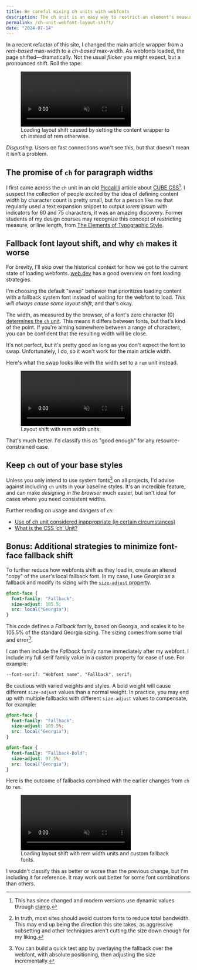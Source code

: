 ```yaml
---
title: Be careful mixing ch units with webfonts
description: The ch unit is an easy way to restrict an element's measure in CSS, but it can have unintended layout shift problems when combined with webfonts.
permalink: /ch-unit-webfont-layout-shift/
date: "2024-07-14"
---
```


In a recent refactor of this site, I changed the main article wrapper from a *rem-based* max-width to a *ch-based* max-width. As webfonts loaded, the page shifted—dramatically. Not the usual *flicker* you might expect, but a pronounced shift. Roll the tape:

<figure>
  <video loop muted controls playsinline autoplay>
    <source src="/assets/videos/01-pre-changes.mp4" type="video/mp4" />
    <source src="/assets/videos/01-pre-changes.webm" type="video/webm" />
  </video>
  <figcaption>Loading layout shift caused by setting the content wrapper to ch instead of rem otherwise.
  </figcaption>
</figure>

*Disgusting*. Users on fast connections won't see this, but that doesn't mean it isn't a problem.

## The promise of `ch` for paragraph widths

I first came across the `ch` unit in an old [Piccalilli](https://piccalil.li/blog) article about [CUBE CSS](https://cube.fyi/)[^1]. I suspect the collection of people excited by the idea of defining content width by character count is pretty small, but for a person like me that regularly used a text expansion snippet to output *lorem ipsum* with indicators for 60 and 75 characters, it was an amazing discovery. Former students of my design courses may recognize this concept of restricting measure, or line length, from [The Elements of Typographic Style](https://archive.org/details/elementsoftypogr0000brin).

## Fallback font layout shift, and why `ch` makes it worse

For brevity, I'll skip over the historical context for how we got to the current state of loading webfonts. [web.dev](https://web.dev/articles/optimize-webfont-loading?hl=en) has a good overview on font loading strategies.

I'm choosing the default "swap" behavior that prioritizes loading content with a fallback system font instead of waiting for the webfont to load. *This will always cause some layout shift*, and that's okay.

The width, as measured by the browser, of a font's zero character (0) [determines the `ch` unit](https://drafts.csswg.org/css-values/#ch). This means it differs between fonts, but that's kind of the point. If you're aiming somewhere between a range of characters, you can be confident that the resulting width will be close.

It's not perfect, but it's pretty good as long as you don't expect the font to swap. Unfortunately, I do, so it won't work for the main article width.

Here's what the swap looks like with the width set to a `rem` unit instead.

<figure>
  <video loop muted controls playsinline autoplay>
    <source src="/assets/videos/02-change-ch-values-to-px-optimized.mp4" type="video/mp4" />
    <source src="/assets/videos/02-change-ch-values-to-px-optimized.webm" type="video/webm" />
  </video>
  <figcaption>Layout shift with rem width units.
  </figcaption>
</figure>

That's much better. I'd classify this as "good enough" for any resource-constrained case.

## Keep `ch` out of your base styles

Unless you only intend to use system fonts[^2] on all projects, I'd advise against including `ch` units in your baseline styles. It's an incredible feature, and can make *designing in the browser* much easier, but isn't ideal for cases where you need consistent widths.

Further reading on usage and dangers of `ch`:

- [Use of ch unit considered inappropriate (in certain circumstances)](https://clagnut.com/blog/2432)
- [What is the CSS ‘ch’ Unit?](https://meyerweb.com/eric/thoughts/2018/06/28/what-is-the-css-ch-unit/)

## Bonus: Additional strategies to minimize font-face fallback shift

To further reduce how webfonts shift as they load in, create an altered "copy" of the user's local fallback font. In my case, I use *Georgia* as a fallback and modify its sizing with the [`size-adjust` property](https://developer.mozilla.org/en-US/docs/Web/CSS/@font-face/size-adjust).

```css
@font-face {
  font-family: "Fallback";
  size-adjust: 105.5;
  src: local("Georgia");
}
```

This code defines a *Fallback* family, based on Georgia, and scales it to be 105.5% of the standard Georgia sizing. The sizing comes from some trial and error[^3].

I can then include the *Fallback* family name immediately after my webfont. I include my full serif family value in a custom property for ease of use. For example:

```css
--font-serif: "Webfont name", "Fallback", serif;
```

Be cautious with varied weights and styles. A bold weight will cause different `size-adjust` values than a normal weight. In practice, you may end up with multiple fallbacks with different `size-adjust` values to compensate, for example:

```css
@font-face {
  font-family: "Fallback";
  size-adjust: 105.5%;
  src: local("Georgia");
}

@font-face {
  font-family: "Fallback-Bold";
  size-adjust: 97.5%;
  src: local("Georgia");
}
```

Here is the outcome of fallbacks combined with the earlier changes from `ch` to `rem`.

<figure>
  <video loop muted controls playsinline autoplay>
    <source src="/assets/videos/03-add-fallbacks-optimized.mp4" type="video/mp4" />
    <source src="/assets/videos/03-add-fallbacks-optimized.webm" type="video/webm" />
  </video>
  <figcaption>Loading layout shift with rem width units and custom fallback fonts.
  </figcaption>
</figure>

I wouldn't classify this as better or worse than the previous change, but I'm including it for reference. It may work out better for some font combinations than others.

[^1]: This has since changed and modern versions use dynamic values through [clamp](https://developer.mozilla.org/en-US/docs/Web/CSS/clamp).
[^2]: In truth, most sites should avoid custom fonts to reduce total bandwidth. This may end up being the direction this site takes, as aggressive subsetting and other techniques aren't cutting the size down enough for my liking.
[^3]: You can build a quick test app by overlaying the fallback over the webfont, with absolute positioning, then adjusting the size incrementally.
